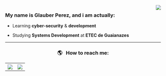 <img align='right' src="https://github-readme-stats.vercel.app/api?username=glauberperez&show_icons=true&hide_title=1&theme=react&cache_seconds=2300">



### My name is Glauber Perez, and i am actually:

<p>

+ Learning **cyber-security** & **development**

+ Studying **Systems Development** at **ETEC de Guaianazes**

</p>

---

### <p align="center"> 🌎 &nbsp; How to reach me: </p>


<table align="center" cellpadding="0" cellspacing="0" border="0">
 <tr>
   <th>
     <a href="mailto:glauber2070.20@gmail.com"><img src="https://img.shields.io/badge/Gmail-D14836?style=for-the-badge&logo=gmail&logoColor=white"></img></a>
   </th>
   <th>
     <a href="https://www.linkedin.com/in/glauberperez/"><img src="https://img.shields.io/badge/LinkedIn-0077B5?style=for-the-badge&logo=linkedin&logoColor=white"></img></a>
   </th>
 </tr> 
</table>


